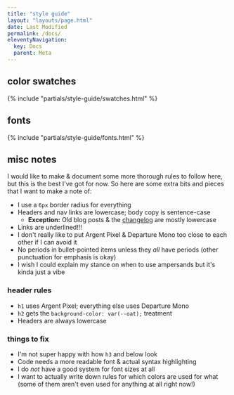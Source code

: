 ```yaml
---
title: "style guide"
layout: "layouts/page.html"
date: Last Modified
permalink: /docs/
eleventyNavigation:
  key: Docs
  parent: Meta
---
```


## color swatches

{% include "partials/style-guide/swatches.html" %}

## fonts

{% include "partials/style-guide/fonts.html" %}

## misc notes

I would like to make & document some more thorough rules to follow here, but this is the best I've got for now. So here are some extra bits and pieces that I want to make a note of:

- I use a `6px` border radius for everything
- Headers and nav links are lowercase; body copy is sentence-case
  - **Exception:** Old blog posts & the [changelog](/log) are mostly lowercase
- Links are underlined!!!
- I don't really like to put Argent Pixel & Departure Mono too close to each other if I can avoid it
- No periods in bullet-pointed items unless they _all_ have periods (other punctuation for emphasis is okay)
- I wish I could explain my stance on when to use ampersands but it's kinda just a vibe

### header rules

- `h1` uses Argent Pixel; everything else uses Departure Mono
- `h2` gets the `background-color: var(--oat);` treatment
- Headers are always lowercase

### things to fix

- I'm not super happy with how `h3` and below look
- Code needs a more readable font & actual syntax highlighting
- I do _not_ have a good system for font sizes at all
- I want to actually write down rules for which colors are used for what (some of them aren't even used for anything at all right now!)

